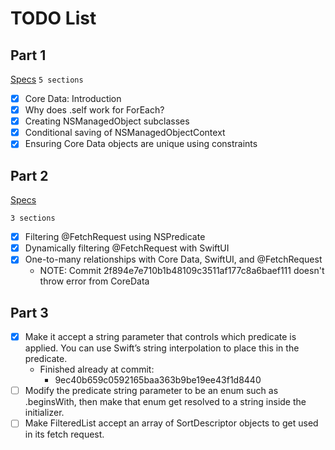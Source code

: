 #  TODO List

## Part 1
[Specs](https://www.hackingwithswift.com/100/swiftui/57)
`5 sections`

- [x] Core Data: Introduction
- [x] Why does \.self work for ForEach?
- [x] Creating NSManagedObject subclasses
- [x] Conditional saving of NSManagedObjectContext
- [x] Ensuring Core Data objects are unique using constraints

## Part 2
[Specs](https://www.hackingwithswift.com/100/swiftui/58)

`3 sections`

- [x] Filtering @FetchRequest using NSPredicate
- [x] Dynamically filtering @FetchRequest with SwiftUI
- [x] One-to-many relationships with Core Data, SwiftUI, and @FetchRequest
    - NOTE: Commit 2f894e7e710b1b48109c3511af177c8a6baef111 doesn't throw error from CoreData

## Part 3
- [x] Make it accept a string parameter that controls which predicate is applied. You can use Swift’s string interpolation to place this in the predicate.
    - Finished already at commit:
        - 9ec40b659c0592165baa363b9be19ee43f1d8440
- [ ] Modify the predicate string parameter to be an enum such as .beginsWith, then make that enum get resolved to a string inside the initializer.
- [ ] Make FilteredList accept an array of SortDescriptor objects to get used in its fetch request.
